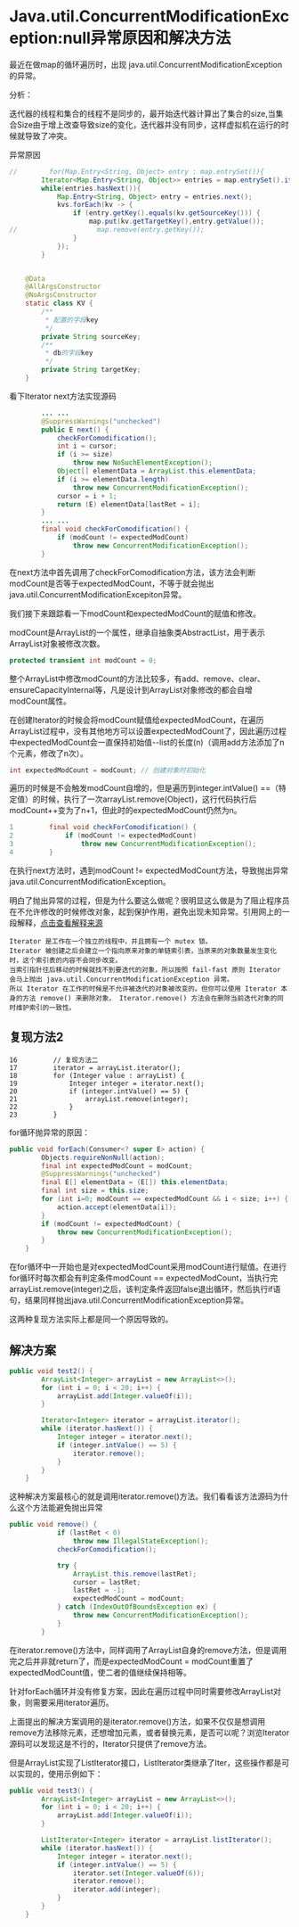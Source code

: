 

# Java.util.ConcurrentModificationException:null异常原因和解决方法

最近在做map的循环遍历时，出现 java.util.ConcurrentModificationException的异常。

分析：

迭代器的线程和集合的线程不是同步的，最开始迭代器计算出了集合的size,当集合Size由于增上改查导致size的变化，迭代器并没有同步，这样虚拟机在运行的时候就导致了冲突。

异常原因



```java
//        for(Map.Entry<String, Object> entry : map.entrySet()){
        Iterator<Map.Entry<String, Object>> entries = map.entrySet().iterator();
        while(entries.hasNext()){
            Map.Entry<String, Object> entry = entries.next();
            kvs.forEach(kv -> {
                if (entry.getKey().equals(kv.getSourceKey())) {
                    map.put(kv.getTargetKey(),entry.getValue());
//                    map.remove(entry.getKey());
                } 
            });
        }


    @Data
    @AllArgsConstructor
    @NoArgsConstructor
    static class KV {
        /**
         * 配置的字段key
         */
        private String sourceKey;
        /**
         * db的字段key
         */
        private String targetKey;
    }
```



看下Iterator next方法实现源码

```java
		... ...
		@SuppressWarnings("unchecked")
        public E next() {
            checkForComodification();
            int i = cursor;
            if (i >= size)
                throw new NoSuchElementException();
            Object[] elementData = ArrayList.this.elementData;
            if (i >= elementData.length)
                throw new ConcurrentModificationException();
            cursor = i + 1;
            return (E) elementData[lastRet = i];
        }
		... ...
        final void checkForComodification() {
            if (modCount != expectedModCount)
                throw new ConcurrentModificationException();
        }

```

在next方法中首先调用了checkForComodification方法，该方法会判断modCount是否等于expectedModCount，不等于就会抛出java.util.ConcurrentModificationExcepiton异常。

我们接下来跟踪看一下modCount和expectedModCount的赋值和修改。

modCount是ArrayList的一个属性，继承自抽象类AbstractList，用于表示ArrayList对象被修改次数。

```java
protected transient int modCount = 0;
```

整个ArrayList中修改modCount的方法比较多，有add、remove、clear、ensureCapacityInternal等，凡是设计到ArrayList对象修改的都会自增modCount属性。

在创建Iterator的时候会将modCount赋值给expectedModCount，在遍历ArrayList过程中，没有其他地方可以设置expectedModCount了，因此遍历过程中expectedModCount会一直保持初始值--list的长度(n)（调用add方法添加了n个元素，修改了n次）。

```java
int expectedModCount = modCount; // 创建对象时初始化
```

遍历的时候是不会触发modCount自增的，但是遍历到integer.intValue() ==（特定值）的时候，执行了一次arrayList.remove(Object)，这行代码执行后modCount++变为了n+1，但此时的expectedModCount仍然为n。

```java
1         final void checkForComodification() {
2             if (modCount != expectedModCount)
3                 throw new ConcurrentModificationException();
4         }
```

在执行next方法时，遇到modCount != expectedModCount方法，导致抛出异常java.util.ConcurrentModificationException。

明白了抛出异常的过程，但是为什么要这么做呢？很明显这么做是为了阻止程序员在不允许修改的时候修改对象，起到保护作用，避免出现未知异常。引用网上的一段解释，[点击查看解释来源](http://lz12366.iteye.com/blog/675016)

```
Iterator 是工作在一个独立的线程中，并且拥有一个 mutex 锁。 
Iterator 被创建之后会建立一个指向原来对象的单链索引表，当原来的对象数量发生变化时，这个索引表的内容不会同步改变。
当索引指针往后移动的时候就找不到要迭代的对象，所以按照 fail-fast 原则 Iterator 会马上抛出 java.util.ConcurrentModificationException 异常。
所以 Iterator 在工作的时候是不允许被迭代的对象被改变的。但你可以使用 Iterator 本身的方法 remove() 来删除对象， Iterator.remove() 方法会在删除当前迭代对象的同时维护索引的一致性。
```



## 复现方法2

```
16         // 复现方法二
17         iterator = arrayList.iterator();
18         for (Integer value : arrayList) {
19             Integer integer = iterator.next();
20             if (integer.intValue() == 5) {
21                 arrayList.remove(integer);
22             }
23         }
```

for循环抛异常的原因：

```java
public void forEach(Consumer<? super E> action) {
        Objects.requireNonNull(action);
        final int expectedModCount = modCount;
        @SuppressWarnings("unchecked")
        final E[] elementData = (E[]) this.elementData;
        final int size = this.size;
        for (int i=0; modCount == expectedModCount && i < size; i++) {
            action.accept(elementData[i]);
        }
        if (modCount != expectedModCount) {
            throw new ConcurrentModificationException();
        }
    }
```

在for循环中一开始也是对expectedModCount采用modCount进行赋值。在进行for循环时每次都会有判定条件modCount == expectedModCount，当执行完arrayList.remove(integer)之后，该判定条件返回false退出循环，然后执行if语句，结果同样抛出java.util.ConcurrentModificationException异常。

这两种复现方法实际上都是同一个原因导致的。



## 解决方案

```java
public void test2() {
        ArrayList<Integer> arrayList = new ArrayList<>();
        for (int i = 0; i < 20; i++) {
            arrayList.add(Integer.valueOf(i));
        }

        Iterator<Integer> iterator = arrayList.iterator();
        while (iterator.hasNext()) {
            Integer integer = iterator.next();
            if (integer.intValue() == 5) {
                iterator.remove();
            }
        }
    }
```

这种解决方案最核心的就是调用iterator.remove()方法。我们看看该方法源码为什么这个方法能避免抛出异常

```java
public void remove() {
            if (lastRet < 0)
                throw new IllegalStateException();
            checkForComodification();

            try {
                ArrayList.this.remove(lastRet);
                cursor = lastRet;
                lastRet = -1;
                expectedModCount = modCount;
            } catch (IndexOutOfBoundsException ex) {
                throw new ConcurrentModificationException();
            }
        }
```

在iterator.remove()方法中，同样调用了ArrayList自身的remove方法，但是调用完之后并非就return了，而是expectedModCount = modCount重置了expectedModCount值，使二者的值继续保持相等。

针对forEach循环并没有修复方案，因此在遍历过程中同时需要修改ArrayList对象，则需要采用iterator遍历。

上面提出的解决方案调用的是iterator.remove()方法，如果不仅仅是想调用remove方法移除元素，还想增加元素，或者替换元素，是否可以呢？浏览Iterator源码可以发现这是不行的，Iterator只提供了remove方法。

但是ArrayList实现了ListIterator接口，ListIterator类继承了Iter，这些操作都是可以实现的，使用示例如下：

```java
public void test3() {
        ArrayList<Integer> arrayList = new ArrayList<>();
        for (int i = 0; i < 20; i++) {
            arrayList.add(Integer.valueOf(i));
        }

        ListIterator<Integer> iterator = arrayList.listIterator();
        while (iterator.hasNext()) {
            Integer integer = iterator.next();
            if (integer.intValue() == 5) {
                iterator.set(Integer.valueOf(6));
                iterator.remove();
                iterator.add(integer);
            }
        }
    }
```

